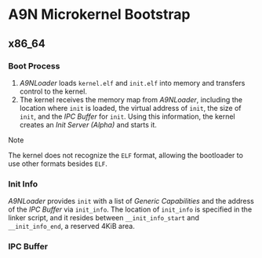 # A9N Microkernel Bootstrap

## x86_64

### Boot Process

1. *A9NLoader* loads `kernel.elf` and `init.elf` into memory and transfers control to the kernel.
2. The kernel receives the memory map from *A9NLoader*, including the location where `init` is loaded, the virtual address of `init`, the size of `init`, and the *IPC Buffer* for `init`. Using this information, the kernel creates an *Init Server (Alpha)* and starts it.

> [!NOTE]
> The kernel does not recognize the `ELF` format, allowing the bootloader to use other formats besides `ELF`.

### Init Info 

*A9NLoader* provides `init` with a list of *Generic Capabilities* and the address of the *IPC Buffer* via `init_info`.
The location of `init_info` is specified in the linker script, and it resides between `__init_info_start` and `__init_info_end`, a reserved 4KiB area.

### IPC Buffer

